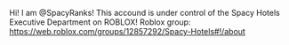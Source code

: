 Hi! I am @SpacyRanks! This accound is under control of the Spacy Hotels Executive Department on ROBLOX!
Roblox group: https://web.roblox.com/groups/12857292/Spacy-Hotels#!/about
